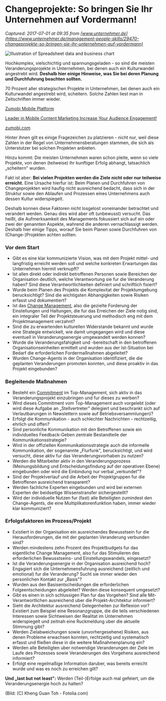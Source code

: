 # Changeprojekte: So bringen Sie Ihr Unternehmen auf Vordermann!

_Captured: 2017-07-01 at 09:35 from [www.unternehmer.de](https://www.unternehmer.de/management-people-skills/29470-changeprojekte-so-bringen-sie-ihr-unternehmen-auf-vordermann)_

![Illustration of Spreadsheet data and business chart](https://www.unternehmer.de/wp-content/uploads/2010/01/Fotolia_9142269_XS-225x225.jpg)

Hochkomplex, vielschichtig und spannungsgeladen - so sind die meisten Veranderungsprojekte in Unternehmen, bei denen auch ein Kulturwandel angestrebt wird. **Deshalb hier einige Hinweise, was Sie bei deren Planung und Durchfuhrung beachten sollten.**

70 Prozent aller strategischen Projekte in Unternehmen, bei denen auch ein Kulturwandel angestrebt wird, scheitern. Solche Zahlen liest man in Zeitschriften immer wieder.

[Zumobi Mobile Platform](https://www.unternehmer.de/aclk?sa=L&ai=CLtdVwVBXWZHVDZHMpgODpbVoj6_LvgfH7caJ8QHAjbcBEAEgqfClEWDJBsgBAagDAcgDywSqBO8BT9CHwfaKdKQHbzk95Qt341jhMr-TAREe7z1uH12T37eH8cJrTnuBYU2oodbKAP2nkF07Byc4VpxxUfR5U5sFj7eai_EwWjPctNrj0Y7NR3opZHmoZ2eXYwXreqYlluaj5CdCF_DbyaNMMYYJgRN-G-XKVZl0u2MLMEOTrn9w3mk3b2CsgTcF8rzk3-USQEI4HjtSqKljNr1Lf2QR8DdXtDPBJ2I8mUTI4PD0tIwUJxh9PLUiregjQrAB0rWpQ6TY8rmCgGStz7J1k4dQc3VOiB7hp1m0dOz2evRKl_A5SpytW0EeMPnx430gkSbp_seAB9e6_DyoB6_KG6gHpr4b2AcB0ggFCIBhEAGxCfhFF5eZP2T62BMC&num=1&sig=AOD64_2S9G_ehlLc3UfG0fFOSrHdw8mkow&client=ca-pub-6095008229361041&adurl=http://www.zumobi.com)

[Leader in Mobile Content Marketing Increase Your Audience Engagement!](https://www.unternehmer.de/aclk?sa=L&ai=CLtdVwVBXWZHVDZHMpgODpbVoj6_LvgfH7caJ8QHAjbcBEAEgqfClEWDJBsgBAagDAcgDywSqBO8BT9CHwfaKdKQHbzk95Qt341jhMr-TAREe7z1uH12T37eH8cJrTnuBYU2oodbKAP2nkF07Byc4VpxxUfR5U5sFj7eai_EwWjPctNrj0Y7NR3opZHmoZ2eXYwXreqYlluaj5CdCF_DbyaNMMYYJgRN-G-XKVZl0u2MLMEOTrn9w3mk3b2CsgTcF8rzk3-USQEI4HjtSqKljNr1Lf2QR8DdXtDPBJ2I8mUTI4PD0tIwUJxh9PLUiregjQrAB0rWpQ6TY8rmCgGStz7J1k4dQc3VOiB7hp1m0dOz2evRKl_A5SpytW0EeMPnx430gkSbp_seAB9e6_DyoB6_KG6gHpr4b2AcB0ggFCIBhEAGxCfhFF5eZP2T62BMC&num=1&sig=AOD64_2S9G_ehlLc3UfG0fFOSrHdw8mkow&client=ca-pub-6095008229361041&adurl=http://www.zumobi.com)

[zumobi.com](https://www.unternehmer.de/aclk?sa=L&ai=CLtdVwVBXWZHVDZHMpgODpbVoj6_LvgfH7caJ8QHAjbcBEAEgqfClEWDJBsgBAagDAcgDywSqBO8BT9CHwfaKdKQHbzk95Qt341jhMr-TAREe7z1uH12T37eH8cJrTnuBYU2oodbKAP2nkF07Byc4VpxxUfR5U5sFj7eai_EwWjPctNrj0Y7NR3opZHmoZ2eXYwXreqYlluaj5CdCF_DbyaNMMYYJgRN-G-XKVZl0u2MLMEOTrn9w3mk3b2CsgTcF8rzk3-USQEI4HjtSqKljNr1Lf2QR8DdXtDPBJ2I8mUTI4PD0tIwUJxh9PLUiregjQrAB0rWpQ6TY8rmCgGStz7J1k4dQc3VOiB7hp1m0dOz2evRKl_A5SpytW0EeMPnx430gkSbp_seAB9e6_DyoB6_KG6gHpr4b2AcB0ggFCIBhEAGxCfhFF5eZP2T62BMC&num=1&sig=AOD64_2S9G_ehlLc3UfG0fFOSrHdw8mkow&client=ca-pub-6095008229361041&adurl=http://www.zumobi.com)

Hinter ihnen gilt es einige Fragezeichen zu platzieren - nicht nur, weil diese Zahlen in der Regel von Unternehmensberatungen stammen, die sich als Unterstutzer bei solchen Projekten anbieten.

Hinzu kommt: Die meisten Unternehmen waren schon pleite, wenn so viele Projekte, von denen (teilweise) ihr kunftiger Erfolg abhangt, tatsachlich „scheitern" wurden.

Fakt ist aber: **Bei vielen Projekten werden die Ziele nicht oder nur teilweise erreicht.** Eine Ursache hierfur ist: Beim Planen und Durchfuhren von Changeprojekten wird haufig nicht ausreichend bedacht, dass sich in der Struktur sowie den Ablaufen und Prozessen eines Unternehmens auch dessen Kultur widerspiegelt.

Deshalb konnen diese Faktoren nicht losgelost voneinander betrachtet und verandert werden. Genau dies wird aber oft (unbewusst) versucht. Das heißt, die Aufmerksamkeit des Managements fokussiert sich auf ein oder zwei der genannten Aspekte, wahrend die anderen vernachlassigt werden. Deshalb hier einige Tipps, worauf Sie beim Planen sowie Durchfuhren von (Change-)Projekten achten sollten.

### Vor dem Start

  * Gibt es eine klar kommunizierte Vision, was mit dem Projekt mittel- und langfristig erreicht werden soll und welche konkreten Erwartungen das Unternehmen hiermit verknupft?
  * Ist allen direkt oder indirekt betroffenen Personen sowie Bereichen der Organisation deutlich, welche Verantwortung sie fur die Veranderung haben? Sind diese Verantwortlichkeiten definiert und schriftlich fixiert?
  * Wurde beim Planen des Projekts die Komplexitat der Projektumgebung berucksichtigt? Sind die wichtigsten Abhangigkeiten sowie Risiken erfasst und dokumentiert?
  * Ist das [Change Management](https://www.unternehmer.de/lexikon/existenzgruender-lexikon/change-management), also die gezielte Forderung der Einstellungen und Haltungen, die fur das Erreichen der Ziele notig sind, ein integraler Teil der Projektsteuerung und methodisch eng mit dem Projektmanagement verzahnt?
  * Sind die zu erwartenden kulturellen Widerstande bekannt und wurde eine Strategie entwickelt, wie damit umgegangen wird und diese eventuell in Veranderungsenergie umgewandelt werden konnen?
  * Wurde die Veranderungsfahigkeit und -bereitschaft in den betroffenen Organisationseinheiten ermittelt und wurden aus der Ist-Situation bei Bedarf die erforderlichen Fordermaßnahmen abgeleitet?
  * Wurden Change-Agents in der Organisation identifiziert, die die geplanten Veranderungen promoten konnten, und diese proaktiv in das Projekt eingebunden?

### Begleitende Maßnahmen

  * Besteht ein [Commitment](http://de.wikipedia.org/wiki/Commitment) im Top-Management, sich aktiv in das Veranderungsprojekt einzubringen und fur dieses zu werben?
  * Wird dieses Commitment vom Top-Management auch vorgelebt (oder wird diese Aufgabe an „Stellvertreter" delegiert und beschrankt sich auf Verlautbarungen in Newslettern sowie auf Betriebsversammlungen)?
  * Erfolgt die Kommunikation - auch schlechter Nachrichten - rechtzeitig, ehrlich und offen?
  * Sind personliche Kommunikation mit den Betroffenen sowie ein individuelles Feedback-Geben zentrale Bestandteile der Kommunikationsstrategie?
  * Wird in der offiziellen Kommunikationsstrategie auch die informelle Kommunikation, der sogenannte „Flurfunk", berucksichtigt, und wird versucht, diese aktiv fur das Veranderungsvorhaben zu nutzen?
  * Werden die Mitarbeiter aktiv in den Veranderungsprozess (Meinungsbildung und Entscheidungsfindung auf der operativen Ebene) eingebunden oder wird die Einbindung nur verbal „verkundet"?
  * Sind der Projektverlauf und die Arbeit der Projektgruppen fur die Betroffenen ausreichend transparent?
  * Werden fachliche Experten eingebunden und wird bei externen Experten der beidseitige Wissenstransfer sichergestellt?
  * Wird der individuelle Nutzen fur (fast) alle Beteiligten zumindest den Change-Agents, die eine Multiplikatorenfunktion haben, immer wieder klar kommuniziert?

### Erfolgsfaktoren im Prozess/Projekt

  * Existiert in der Organisation ein ausreichendes Bewusstsein fur die Herausforderungen, die mit der geplanten Veranderung verbunden sind?
  * Werden mindestens zehn Prozent des Projektbudgets fur das eigentliche Change Management, also fur das Stimulieren des erforderlichen Bewusstseins- und Einstellungswandels, eingesetzt?
  * Ist die Veranderungsenergie in der Organisation ausreichend hoch? Engagiert sich die Unternehmensfuhrung ausreichend (zeitlich und emotional) fur die Veranderung? Sucht sie immer wieder den personlichen Kontakt zur „Basis"?
  * Wurden aus den Basisentscheidungen die erforderlichen Folgeentscheidungen abgeleitet? Werden diese konsequent umgesetzt?
  * Gibt es einen in sich schlussigen Plan fur das Vorgehen? Sind alle Mit-Verantwortlichen ausreichend uber die Projekt-Architektur informiert?
  * Sieht die Architektur ausreichend Gelegenheiten zur Reflexion vor? Existiert zum Beispiel eine Resonanzgruppe, die die teils verschiedenen Interessen sowie Sichtweisen der Realitat im Unternehmen widerspiegelt und zeitnah eine Ruckmeldung uber die aktuelle Stimmung gibt?
  * Werden Zielabweichungen sowie (unvorhergesehene) Risiken, aus denen Probleme erwachsen konnten, rechtzeitig und systematisch erfasst und fließen diese in die weitere Maßnahmenplanung ein?
  * Werden alle Beteiligten uber notwendige Veranderungen der Ziele im Laufe des Prozesses sowie Veranderungen des Vorgehens ausreichend informiert?
  * Erfolgt eine regelmaßige Information daruber, was bereits erreicht wurde und was es noch zu erreichen gilt?

**Und „last but not least":** Werden (Teil-)Erfolge auch mal gefeiert, um die Veranderungsenergie hoch zu halten?

(Bild: (C) Kheng Guan Toh - Fotolia.com)
